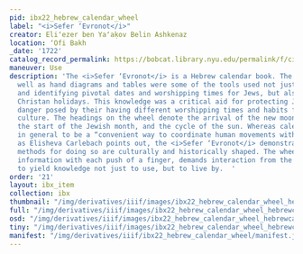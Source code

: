 ```yaml
---
pid: ibx22_hebrew_calendar_wheel
label: "<i>Sefer ‘Evronot</i>"
creator: Eliʻezer ben Yaʻaḳov Belin Ashkenaz
location: ʼOfi Bakh
_date: '1722'
catalog_record_permalink: https://bobcat.library.nyu.edu/permalink/f/ci13eu/nyu_aleph004032221
maneuver: Use
description: 'The <i>Sefer ‘Evronot</i> is a Hebrew calendar book. The volvelles as
  well as hand diagrams and tables were some of the tools used not just for calculating
  and identifying pivotal dates and worshipping times for Jews, but also for ascertaining
  Christan holidays. This knowledge was a critical aid for protecting Jews from the
  danger posed by their having different worshipping times and habits from the dominant
  culture. The headings on the wheel denote the arrival of the new moon, which marks
  the start of the Jewish month, and the cycle of the sun. Whereas calendars appear
  in general to be a “convenient way to coordinate human movements with natural time,”
  as Elisheva Carlebach points out, the <i>Sefer ‘Evronot</i> demonstrates that the
  methods for doing so are culturally and historically shaped. The wheel, computing
  information with each push of a finger, demands interaction from the reader in order
  to yield knowledge not just to use, but to live by.  '
order: '21'
layout: ibx_item
collection: ibx
thumbnail: "/img/derivatives/iiif/images/ibx22_hebrew_calendar_wheel_hebrewcalendar1/full/250,/0/default.jpg"
full: "/img/derivatives/iiif/images/ibx22_hebrew_calendar_wheel_hebrewcalendar1/full/1140,/0/default.jpg"
osd: "/img/derivatives/iiif/images/ibx22_hebrew_calendar_wheel_hebrewcalendar1/full/501,/0/default.jpg"
tiny: "/img/derivatives/iiif/images/ibx22_hebrew_calendar_wheel_hebrewcalendar1/full/90,/0/default.jpg"
manifest: "/img/derivatives/iiif/ibx22_hebrew_calendar_wheel/manifest.json"
---
```

